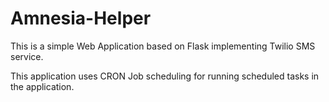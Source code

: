 # Amnesia-Helper

This is a simple Web Application based on Flask implementing Twilio SMS service.

This application uses CRON Job scheduling for running scheduled tasks in the application.
